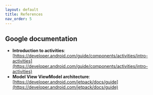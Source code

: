 ```yaml
---
layout: default
title: References
nav_order: 5
---
```

##  Google documentation

- **Introduction to activities**: [https://developer.android.com/guide/components/activities/intro-activities](https://developer.android.com/guide/components/activities/intro-activities)
- **Model View ViewModel architecture**: [https://developer.android.com/jetpack/docs/guide](https://developer.android.com/jetpack/docs/guide)
